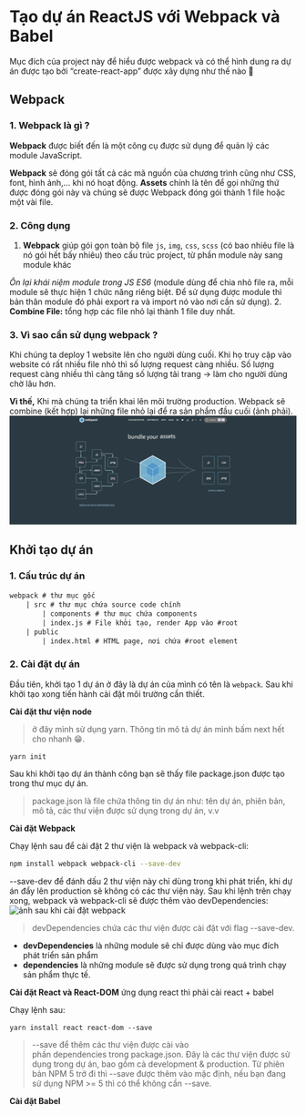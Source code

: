 # Tạo dự án ReactJS với Webpack và Babel
Mục đích của project này để hiểu được webpack và có thể hình dung ra dự án được tạo bởi “create-react-app” được xây dựng như thế nào 🤗

## Webpack

### 1. Webpack là gì ?

**Webpack** được biết đến là một công cụ được sử dụng để quản lý các module JavaScript. 

**Webpack** sẽ đóng gói tất cả các mã nguồn của chương trình cũng như CSS, font, hình ảnh,... khi nó hoạt động. **Assets** chính là tên để gọi những thứ được đóng gói này và chúng sẽ được Webpack đóng gói thành 1 file hoặc một vài file.

### 2. Công dụng


1. **Webpack** giúp gói gọn toàn bộ file `js`, `img`, `css`, `scss` (có bao nhiêu file là nó gói hết bấy nhiêu) theo cấu trúc project, từ phần module này sang module khác

*Ôn lại khái niệm module trong JS ES6* (module dùng để chia nhỏ file ra, mỗi module sẽ thực hiện 1 chức năng riêng biệt. Để sử dụng được module thì bản thân module đó phải export ra và import nó vào nơi cần sử dụng).
2. **Combine File:**  tổng hợp các file nhỏ lại thành 1 file duy nhất.
### 3. Vì sao cần sử dụng webpack ?

Khi chúng ta deploy 1 website lên cho người dùng cuối. Khi họ truy cập vào website có rất nhiều file nhỏ thì số lượng request càng nhiều. Số lượng request càng nhiều thì càng tăng số lượng tải trang → làm cho người dùng chờ lâu hơn. 

**Vì thế,**  Khi mà chúng ta triển khai lên môi trường production. Webpack sẽ combine (kết hợp) lại những file nhỏ lại để ra sản phẩm đầu cuối (ảnh phải).
![Ảnh minh họa](./webpack.png)


## Khởi tạo dự án
### 1. Cấu trúc dự án

```
webpack # thư mục gốc
    | src # thư mục chứa source code chính
        | components # thư mục chứa components
        | index.js # File khởi tạo, render App vào #root
    | public
        | index.html # HTML page, nơi chứa #root element
```

### 2. Cài đặt dự án
Đầu tiên, khởi tạo 1 dự án ở đây là dự án của mình có tên là `webpack`. Sau khi khởi tạo xong tiến hành cài đặt môi trường cần thiết.

**Cài đặt thư viện node**
> ở đây mình sử dụng yarn. Thông tin mô tả dự án mình bấm next hết cho nhanh 😁.

```
yarn init

```

Sau khi khởi tạo dự án thành công bạn sẽ thấy file package.json được tạo trong thư mục dự án.
> package.json là file chứa thông tin dự án như: tên dự án, phiên bản, mô tả, các thư viện được sử dụng trong dự án, v.v


**Cài đặt Webpack**

Chạy lệnh sau để cài đặt 2 thư viện là webpack và webpack-cli:
```bash
npm install webpack webpack-cli --save-dev
```

--save-dev để đánh dấu 2 thư viện này chỉ dùng trong khi phát triển, khi dự án đẩy lên production sẽ không có các thư viện này.
Sau khi lệnh trên chạy xong, webpack và webpack-cli sẽ được thêm vào devDependencies:
![ảnh sau khi cài đặt webpack](https://files.fullstack.edu.vn/f8-prod/blog_posts/279/6153d30c70fe1.png)

> devDependencies chứa các thư viện được cài đặt với flag --save-dev.
- **devDependencies** là những module sẽ chỉ được dùng vào mục đích phát triển sản phẩm
- **dependencies** là những module sẽ được sử dụng trong quá trình chạy sản phẩm thực tế.


**Cài đặt React và React-DOM**
ứng dụng react thì phải cài react + babel

Chạy lệnh sau:

```
yarn install react react-dom --save

```

> --save để thêm các thư viện được cài vào phần dependencies trong package.json. Đây là các thư viện được sử dụng trong dự án, bao gồm cả development & production. Từ phiên bản NPM 5 trở đi thì --save được thêm vào mặc định, nếu bạn đang sử dụng NPM >= 5 thì có thể không cần --save.

**Cài đặt Babel**
